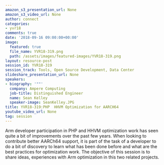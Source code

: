 ```yaml
---
amazon_s3_presentation_url: None
amazon_s3_video_url: None
author: connect
categories:
- yvr18
comments: true
date: '2018-09-16 09:00:00+00:00'
image:
  featured: true
  file_name: YVR18-319.png
  path: /assets/images/featured-images/YVR18-319.png
layout: resource-post
session_id: YVR18-319
session_track: Tools, Open Source Development, Data Center
slideshare_presentation_url: None
speakers:
- biography: '""'
  company: Ampere Computing
  job-title: Distinguished Engineer
  name: Sean Kelley
  speaker-image: SeanKelley.JPG
title: YVR18-319:PHP  HHVM Optimization for AARCH64
youtube_video_url: None
tag: session
---
```


Arm developer participation in PHP and HHVM optimization work has seen quite a bit of improvements over the past few years.  When looking to contribute better AARCh64 support, it is part of the task of a developer to do a bit of discovery to learn what has been done before and what are the best practices for optimization work.  The objective of this session is to share ideas, experiences with Arm optimization in this two related projects.